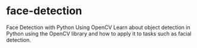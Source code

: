# face-detection
Face Detection with Python Using OpenCV Learn about object detection in Python using the OpenCV library and how to apply it to tasks such as facial detection.
